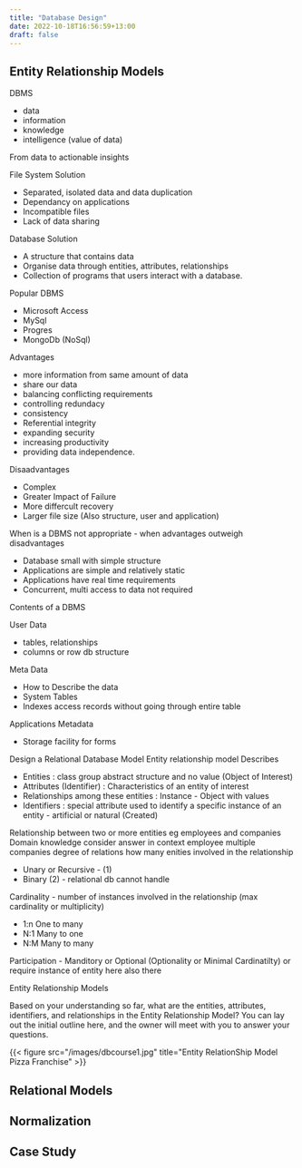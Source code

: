 ```yaml
---
title: "Database Design"
date: 2022-10-18T16:56:59+13:00
draft: false
---
```


## Entity Relationship Models

DBMS
- data
- information
- knowledge 
- intelligence (value of data) 

From data to actionable insights 

File System Solution
- Separated, isolated data and data duplication
- Dependancy on applications 
- Incompatible files
- Lack of data sharing 

Database Solution
- A structure that contains data
- Organise data through entities, attributes, relationships
- Collection of programs that users interact with a database.

Popular DBMS
- Microsoft Access
- MySql
- Progres
- MongoDb (NoSql) 

Advantages 
- more information from same amount of data 
- share our data 
- balancing conflicting requirements 
- controlling redundacy 
- consistency 
- Referential integrity
- expanding security
- increasing productivity
- providing data independence.


Disaadvantages
- Complex
- Greater Impact of Failure 
- More differcult recovery
- Larger file size (Also structure, user and application)

When is a DBMS not appropriate - when advantages outweigh disadvantages
- Database small with simple structure
- Applications are simple and relatively static
- Applications have real time requirements 
- Concurrent, multi access to data not required  

Contents of a DBMS

User Data
- tables, relationships
- columns or row db structure

Meta Data 
- How to Describe the data 
- System Tables 
- Indexes access records without going through entire table 

Applications Metadata 
- Storage facility for forms 

Design a Relational Database Model 
Entity relationship model 
Describes
- Entities : class group abstract structure and no value (Object of Interest)
- Attributes (Identifier) : Characteristics of an entity of interest 
- Relationships among these entities : Instance - Object with values 
- Identifiers : special attribute used to identify a specific instance of an entity - artificial or natural (Created)

Relationship between two or more entities
eg employees and companies 
Domain knowledge consider answer in context
employee multiple companies 
degree of relations how many enities involved in the relationship
- Unary or Recursive - (1)
- Binary (2) - relational db cannot handle 

Cardinality - number of instances involved in the relationship (max cardinality or multiplicity)
- 1:n One to many
- N:1 Many to one 
- N:M Many to many 

Participation - Manditory or Optional (Optionality or Minimal Cardinatilty)
or require instance of entity here also there 

Entity Relationship Models 

Based on your understanding so far, what are the entities, attributes, identifiers, and relationships in the Entity Relationship Model? You can lay out the initial outline here, and the owner will meet with you to answer your questions.

{{< figure src="/images/dbcourse1.jpg" title="Entity RelationShip Model Pizza Franchise" >}}










## Relational Models
## Normalization 
## Case Study 